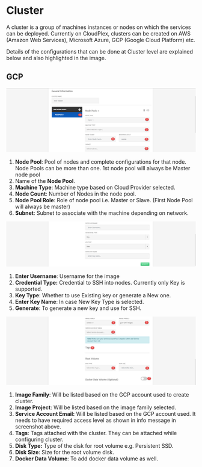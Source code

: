 # Cluster

A cluster is a group of machines instances or nodes on which the services can be deployed. Currently on CloudPlex, clusters can be created on AWS (Amazon Web Services), Microsoft Azure, GCP (Google Cloud Platform) etc. 

Details of the configurations that can be done at Cluster level are explained below and also highlighted in the image.

## GCP

![1](imgs/1.jpg)

1. **Node Pool**: Pool of nodes and complete configurations for that node. Node Pools can be more than one. 1st node pool will always be Master node pool
2. Name of the **Node Pool**.
3. **Machine Type**: Machine type based on Cloud Provider selected. 
4. **Node Count**: Number of Nodes in the node pool.
5. **Node Pool Role**: Role of node pool i.e. Master or Slave. (First Node Pool will always be master)
6. **Subnet**: Subnet to associate with the machine depending on network.

![2](imgs/2.jpg)

1. **Enter Username**: Username for the image
2. **Credential Type:** Credential to SSH into nodes. Currently only Key is supported. 
3. **Key Type**: Whether to use Existing key or generate a New one.
4. **Enter Key Name**: In case New Key Type is selected.
5. **Generate**: To generate a new key and use for SSH.

![3](imgs/3.jpg)

1. **Image Family**: Will be listed based on the GCP account used to create cluster. 
2. **Image Project**: Will be listed based on the image family selected.
3. **Service Account Email:** Will be listed based on the GCP account used. It needs to have required access level as shown in info message in screenshot above. 
4. **Tags**: Tags attached with the cluster. They can be attached while configuring cluster. 
5. **Disk Type:** Type of the disk for root volume e.g. Persistent SSD.
6. **Disk Size**: Size for the root volume disk.
7. **Docker Data Volume**: To add docker data volume as well.